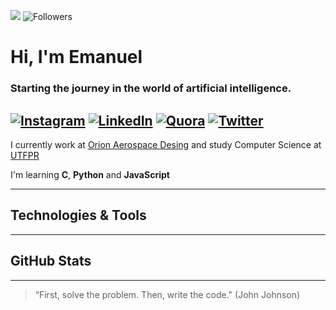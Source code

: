 ![](https://komarev.com/ghpvc/?username=almemanuel&style=social&color=000000) ![Followers](https://img.shields.io/github/followers/almemanuel?color=000000&label=Followers&logo=github&logoColor=black&style=social)
# Hi, I'm Emanuel
### Starting the journey in the world of artificial intelligence.
[![Instagram](https://img.shields.io/badge/Instagram-000000?style=flat&logo=instagram&logoColor=white)](https://instagram.com/em_almeid) [![LinkedIn](https://img.shields.io/badge/LinkedIn-000000?style=flat&logo=linkedin&logoColor=white)](https://lindkedin.cm/in/almeida-emanuel) [![Quora](https://img.shields.io/badge/Quora-000000?style=flat&logo=quora&logoColor=white)](https://pt.quora.com/profile/Emanuel-Almeida) [![Twitter](https://img.shields.io/badge/Twitter-000000?style=flat&logo=twitter&logoColor=white)](https://twitter.com/em_almeid)
---
I currently work at [Orion Aerospace Desing](https://orionaerospace.com.br) and study Computer Science at [UTFPR](https://utfpr.edu.br)

I'm learning **C**, **Python** and **JavaScript**

---
## Technologies & Tools


---
## GitHub Stats

---
> “First, solve the problem. Then, write the code." (John Johnson)